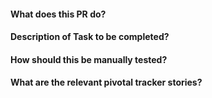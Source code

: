 #### What does this PR do?

#### Description of Task to be completed?

#### How should this be manually tested?

#### What are the relevant pivotal tracker stories?
